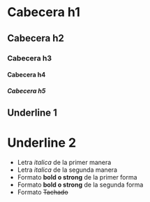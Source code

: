 # Cabecera h1
## Cabecera h2
### Cabecera h3
#### Cabecera h4
##### Cabecera h5

Underline 1
----------------------

Underline 2
===============

- Letra *italica* de la primer manera 
- Letra _italica_ de la segunda manera 
- Formato **bold o strong** de la primer forma
- Formato __bold o strong__ de la segunda forma 
- Formato ~~Tachado~~
